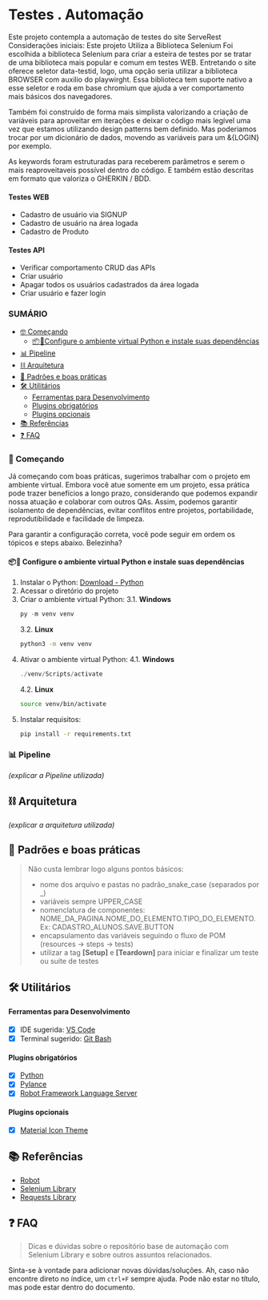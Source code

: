 # Testes . Automação 

Este projeto contempla a automação de testes do site ServeRest
Considerações iniciais:
Este projeto Utiliza a Biblioteca Selenium
Foi escolhida a biblioteca Selenium para criar a esteira de testes por se tratar de uma biblioteca mais popular e comum em testes WEB. Entretando o site oferece seletor data-testid, logo, uma opção seria utilizar a biblioteca BROWSER com auxilio do playwirght. Essa biblioteca tem suporte nativo a esse seletor e roda em base chromium que ajuda a ver comportamento mais básicos dos navegadores.

Também foi construído de forma mais simplista valorizando a criação de variáveis para aproveitar em iterações e deixar o código mais legível uma vez que estamos utilizando design patterns bem definido. Mas poderiamos trocar por um dicionário de dados, movendo as variáveis para um &{LOGIN} por exemplo.

As keywords foram estruturadas para receberem parâmetros e serem o mais reaproveitaveis possível dentro do código. E também estão descritas em formato que valoriza o GHERKIN / BDD.


####  Testes WEB
- Cadastro de usuário via SIGNUP
- Cadastro de usuário na área logada
- Cadastro de Produto

####  Testes API
- Verificar comportamento CRUD das APIs
- Criar usuário
- Apagar todos os usuários cadastrados da área logada
- Criar usuário e fazer login

### SUMÁRIO
- [🤓 Começando](#-começando)
  - [📦🐍Configure o ambiente virtual Python e instale suas dependências](#-configure-o-ambiente-virtual-python-e-instale-suas-depend%C3%AAncias)
- [📊 Pipeline](#-pipeline)
- [⛓️ Arquitetura](#%EF%B8%8F-arquitetura)
- [🧩 Padrões e boas práticas](#-padrões-e-boas-práticas)
- [🛠️ Utilitários](#%EF%B8%8F-utilitários)
  - [Ferramentas para Desenvolvimento](#ferramentas-para-desenvolvimento)
  - [Plugins obrigatórios](#plugins-obrigatórios)
  - [Plugins opcionais](#plugins-opcionais)
- [📚 Referências](#-referências)
- [❓ FAQ](#-faq)

### 🚀 Começando
Já começando com boas práticas, sugerimos trabalhar com o projeto em ambiente virtual. Embora você atue somente em um projeto, essa prática pode trazer benefícios a longo prazo, considerando que podemos expandir nossa atuação e colaborar com outros QAs. Assim, podemos garantir isolamento de dependências, evitar conflitos entre projetos, portabilidade, reprodutibilidade e facilidade de limpeza. 

Para garantir a configuração correta, você pode seguir em ordem os tópicos e steps abaixo. Belezinha?


#### 📦🐍 Configure o ambiente virtual Python e instale suas dependências

1. Instalar o Python: [Download - Python](https://www.python.org/downloads/)
2. Acessar o diretório do projeto
3. Criar o ambiente virtual Python:
   3.1. **Windows**
      ```powershell
      py -m venv venv
      ```
   3.2. **Linux**
      ```bash
      python3 -m venv venv
      ```
4. Ativar o ambiente virtual Python:
   4.1. **Windows**
      ```powershell
      ./venv/Scripts/activate
      ```
   4.2. **Linux**
      ```bash
      source venv/bin/activate
      ```
5. Instalar requisitos:
      ```bash
      pip install -r requirements.txt
      ```


### 📊 Pipeline
_(explicar a Pipeline utilizada)_

## ⛓️ Arquitetura
_(explicar a arquitetura utilizada)_

## 🧩 Padrões e boas práticas
>  Não custa lembrar logo alguns pontos básicos:
> - nome dos arquivo e pastas no padrão_snake_case (separados por \_)
> - variáveis sempre UPPER_CASE
> - nomenclatura de componentes: NOME_DA_PAGINA.NOME_DO_ELEMENTO.TIPO_DO_ELEMENTO. Ex: CADASTRO_ALUNOS.SAVE.BUTTON
> - encapsulamento das variáveis seguindo o fluxo de POM (resources -> steps -> tests)
> - utilizar a tag **[Setup]** e **[Teardown]** para iniciar e finalizar um teste ou suíte de testes

## 🛠️ Utilitários

#### Ferramentas para Desenvolvimento
- [x] IDE sugerida: [VS Code](https://code.visualstudio.com/download)
- [x] Terminal sugerido: [Git Bash](https://git-scm.com/downloads)

#### Plugins obrigatórios
- [x] [Python](https://marketplace.visualstudio.com/items?itemName=ms-python.python)
- [x] [Pylance](https://marketplace.visualstudio.com/items?itemName=ms-python.vscode-pylance)
- [x] [Robot Framework Language Server](https://marketplace.visualstudio.com/items?itemName=robocorp.robotframework-lsp)

#### Plugins opcionais
- [x] [Material Icon Theme](https://marketplace.visualstudio.com/items?itemName=PKief.material-icon-theme)

## 📚 Referências
- [Robot](https://robotframework.org/robotframework/latest/RobotFrameworkUserGuide.html)
- [Selenium Library](https://robotframework.org/SeleniumLibrary/SeleniumLibrary.html)
- [Requests Library](https://marketsquare.github.io/robotframework-requests/doc/RequestsLibrary.html)

## ❓ FAQ 
> Dicas e dúvidas sobre o repositório base de automação com Selenium Library e sobre outros assuntos relacionados.

Sinta-se à vontade para adicionar novas dúvidas/soluções. Ah, caso não encontre direto no índice, um `ctrl+F` sempre ajuda. Pode não estar no título, mas pode estar dentro do documento.
